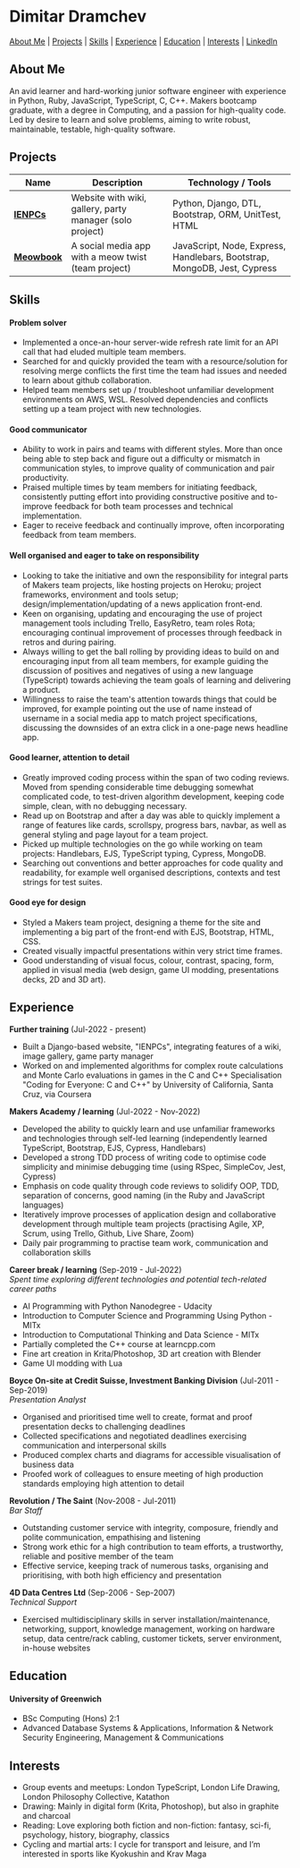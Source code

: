 # Dimitar Dramchev

[About Me](#about-me) | [Projects](#projects) | [Skills](#skills) | [Experience](#experience) | [Education](#education) | [Interests](#interests) | [LinkedIn](https://www.linkedin.com/in/d-dramchev/)

## About Me

An avid learner and hard-working junior software engineer with experience in Python, Ruby, JavaScript, TypeScript, C, C++. Makers bootcamp graduate, with a degree in Computing, and a passion for high-quality code. Led by desire to learn and solve problems, aiming to write robust, maintainable, testable, high-quality software.

## Projects

| Name | Description | Technology / Tools |
| - | - | - |
| [**IENPCs**](https://github.com/ddrmv/ienpcs) | Website with wiki, gallery, party manager (solo project) | Python, Django, DTL, Bootstrap, ORM, UnitTest, HTML |
| [**Meowbook**](https://github.com/ddrmv/d-meowbook)| A social media app with a meow twist (team project) | JavaScript, Node, Express, Handlebars, Bootstrap, MongoDB, Jest, Cypress |

## Skills

#### Problem solver

- Implemented a once-an-hour server-wide refresh rate limit for an API call that had eluded multiple team members.
- Searched for and quickly provided the team with a resource/solution for resolving merge conflicts the first time the team had issues and needed to learn about github collaboration.
- Helped team members set up / troubleshoot unfamiliar development environments on AWS, WSL. Resolved dependencies and conflicts setting up a team project with new technologies.

#### Good communicator

- Ability to work in pairs and teams with different styles. More than once being able to step back and figure out a difficulty or mismatch in communication styles, to improve quality of communication and pair productivity.
- Praised multiple times by team members for initiating feedback, consistently putting effort into providing constructive positive and to-improve feedback for both team processes and technical implementation.
- Eager to receive feedback and continually improve, often incorporating feedback from team members.

#### Well organised and eager to take on responsibility

- Looking to take the initiative and own the responsibility for integral parts of Makers team projects, like hosting projects on Heroku; project frameworks, environment and tools setup; design/implementation/updating of a news application front-end.
- Keen on organising, updating and encouraging the use of project management tools including Trello, EasyRetro, team roles Rota; encouraging continual improvement of processes through feedback in retros and during pairing.
- Always willing to get the ball rolling by providing ideas to build on and encouraging input from all team members, for example guiding the discussion of positives and negatives of using a new language (TypeScript) towards achieving the team goals of learning and delivering a product.
- Willingness to raise the team's attention towards things that could be improved, for example pointing out the use of name instead of username in a social media app to match project specifications, discussing the downsides of an extra click in a one-page news headline app.

#### Good learner, attention to detail

- Greatly improved coding process within the span of two coding reviews. Moved from spending considerable time debugging somewhat complicated code, to test-driven algorithm development, keeping code simple, clean, with no debugging necessary.
- Read up on Bootstrap and after a day was able to quickly implement a range of features like cards, scrollspy, progress bars, navbar, as well as general styling and page layout for a team project.
- Picked up multiple technologies on the go while working on team projects: Handlebars, EJS, TypeScript typing, Cypress, MongoDB.
- Searching out conventions and better approaches for code quality and readability, for example well organised descriptions, contexts and test strings for test suites.

#### Good eye for design

- Styled a Makers team project, designing a theme for the site and implementing a big part of the front-end with EJS, Bootstrap, HTML, CSS.
- Created visually impactful presentations within very strict time frames.
- Good understanding of visual focus, colour, contrast, spacing, form, applied in visual media (web design, game UI modding, presentations decks, 2D and 3D art).

## Experience

**Further training** (Jul-2022 - present)

- Built a Django-based website, "IENPCs", integrating features of a wiki, image gallery, game party manager
- Worked on and implemented algorithms for complex route calculations and Monte Carlo evaluations in games in the C and C++ Specialisation "Coding for Everyone: C and C++" by University of California, Santa Cruz, via Coursera

**Makers Academy / learning** (Jul-2022 - Nov-2022)

- Developed the ability to quickly learn and use unfamiliar frameworks and technologies through self-led learning (independently learned TypeScript, Bootstrap, EJS, Cypress, Handlebars)
- Developed a strong TDD process of writing code to optimise code simplicity and minimise debugging time (using RSpec, SimpleCov, Jest, Cypress)
- Emphasis on code quality through code reviews to solidify OOP, TDD, separation of concerns, good naming (in the Ruby and JavaScript languages)
- Iteratively improve processes of application design and collaborative development through multiple team projects (practising Agile, XP, Scrum, using Trello, Github, Live Share, Zoom)
- Daily pair programming to practise team work, communication and collaboration skills

**Career break / learning** (Sep-2019 - Jul-2022)  
_Spent time exploring different technologies and potential tech-related career paths_

- AI Programming with Python Nanodegree - Udacity
- Introduction to Computer Science and Programming Using Python - MITx
- Introduction to Computational Thinking and Data Science - MITx
- Partially completed the C++ course at learncpp.com
- Fine art creation in Krita/Photoshop, 3D art creation with Blender
- Game UI modding with Lua

**Boyce On-site at Credit Suisse, Investment Banking Division** (Jul-2011 - Sep-2019)  
_Presentation Analyst_

- Organised and prioritised time well to create, format and proof presentation decks to challenging deadlines
- Collected specifications and negotiated deadlines exercising communication and interpersonal skills
- Produced complex charts and diagrams for accessible visualisation of business data
- Proofed work of colleagues to ensure meeting of high production standards employing high attention to detail

**Revolution / The Saint** (Nov-2008 - Jul-2011)  
_Bar Staff_

- Outstanding customer service with integrity, composure, friendly and polite communication, empathising and listening
- Strong work ethic for a high contribution to team efforts, a trustworthy, reliable and positive member of the team
- Effective service, keeping track of numerous tasks, organising and prioritising, with both high efficiency and presentation

**4D Data Centres Ltd** (Sep-2006 - Sep-2007)  
_Technical Support_

- Exercised multidisciplinary skills in server installation/maintenance, networking, support, knowledge management, working on hardware setup, data centre/rack cabling, customer tickets, server environment, in-house websites

## Education

#### University of Greenwich

- BSc Computing (Hons) 2:1
- Advanced Database Systems & Applications, Information & Network Security Engineering, Management & Communications

## Interests

- Group events and meetups: London TypeScript, London Life Drawing, London Philosophy Collective, Katathon
- Drawing: Mainly in digital form (Krita, Photoshop), but also in graphite and charcoal
- Reading: Love exploring both fiction and non-fiction: fantasy, sci-fi, psychology, history, biography, classics
- Cycling and martial arts: I cycle for transport and leisure, and I’m interested in sports like Kyokushin and Krav Maga
